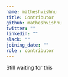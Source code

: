 ```yaml
---
name: matheshvishnu
title: Contributor
github: matheshvishnu
twitter: ""
linkedin: ""
slack: ""
joining_date: ""
role : contributor
---
```


Still waiting for this
